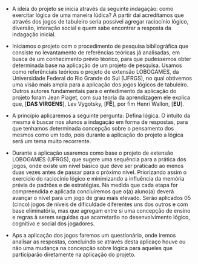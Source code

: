- A ideia do projeto se inicia através da seguinte indagação: como exercitar lógica de uma maneira lúdica? A partir daí acreditamos que através dos jogos de tabuleiro seria possível agregar raciocínio lógico, diversão, interação social e quem sabe encontrar a resposta da indagação inicial.

- Iniciamos o projeto com o procedimento de pesquisa bibliográfica que consiste no levantamento de referências teóricas já analisadas, em busca de um conhecimento prévio téorico, para que pudessemos obter determinada base na aplicação de um projeto de pesquisa. Usamos como referênciais teóricos o projeto de extensão LOBOGAMES, da Universidade Federal do Rio Grande do Sul (UFRGS), no qual obtivemos uma visão mais ampla para a aplicação dos jogos lógicos de tabuleiro. Outros autores fundamentais para o entedimento da aplicação do projeto foram Jean Piaget, com sua teoria da aprendizagem ele explica que, [**DAS VIRGENS**], Lev Vygotsky, [**FÊ**], por fim Henri Wallon, [**EU**].

- A princípio aplicaremos a seguinte pergunta: Defina lógica. O intuito da mesma é buscar nos alunos a indagação em forma de respostas, para que tenhamos determinada concepção sobre o pensamento dos mesmos como um todo, pois durante a aplicação do projeto a lógica será um tema muito recorrente. 

- Durante a aplicação usaremos como base o projeto de extensão LOBOGAMES (UFRGS), que sugere uma sequência para a prática dos jogos, onde existe um nível básico que deve ser praticado ao menos duas vezes antes de passar para o próximo nível. Priorizando assim o exercício do raciocínio lógico e minimizando a influência da memória prévia de padrões e de estratégias. Na medida que cada etapa for compreendida e aplicada concluíremos que o(a) aluno(a) deverá avançar o nível para um jogo de grau mais elevado. Serão aplicados 05 (cinco) jogos de níveis de dificuldade diferentes uns dos outros e com base eliminatória, mas que agregam entre si uma concepção de ensino e regras à serem seguidas que acarretarão no desenvolvimento lógico, cognitivo e social dos jogadores.

- Aps a aplicação dos jogos faremos um questionário, onde iremos analisar as respostas, concluindo se através desta aplicaço houve ou não uma mudança na concepção sobre lógica para aqueles que participarão diretamente na aplicação do projeto.
